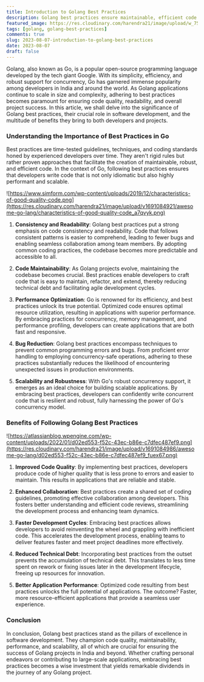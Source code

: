 ```yaml
---
title: Introduction to Golang Best Practices
description: Golang best practices ensure maintainable, efficient code by emphasizing consistency, readability, and scalability. They reduce bugs, enable seamless collaboration, and enhance code quality.
featured_image: https://res.cloudinary.com/harendra21/image/upload/w_750/awesome-go-lang/Golang-Best-Practices-1024x512_yib9sa.png
tags: [golang, golang-best-practices]
comments: true
slug: 2023-08-07-introduction-to-golang-best-practices
date: 2023-08-07
draft: false
---
```


Golang, also known as Go, is a popular open-source programming language developed by the tech giant Google. With its simplicity, efficiency, and robust support for concurrency, Go has garnered immense popularity among developers in India and around the world. As Golang applications continue to scale in size and complexity, adhering to best practices becomes paramount for ensuring code quality, readability, and overall project success. In this article, we shall delve into the significance of Golang best practices, their crucial role in software development, and the multitude of benefits they bring to both developers and projects.

### Understanding the Importance of Best Practices in Go

Best practices are time-tested guidelines, techniques, and coding standards honed by experienced developers over time. They aren't rigid rules but rather proven approaches that facilitate the creation of maintainable, robust, and efficient code. In the context of Go, following best practices ensures that developers write code that is not only idiomatic but also highly performant and scalable.

![https://www.simform.com/wp-content/uploads/2019/12/characteristics-of-good-quality-code.png](https://res.cloudinary.com/harendra21/image/upload/v1691084921/awesome-go-lang/characteristics-of-good-quality-code_a7qvyk.png)
1. **Consistency and Readability**: Golang best practices put a strong emphasis on code consistency and readability. Code that follows consistent patterns is easier to comprehend, leading to fewer bugs and enabling seamless collaboration among team members. By adopting common coding practices, the codebase becomes more predictable and accessible to all.

2. **Code Maintainability**: As Golang projects evolve, maintaining the codebase becomes crucial. Best practices enable developers to craft code that is easy to maintain, refactor, and extend, thereby reducing technical debt and facilitating agile development cycles.

3. **Performance Optimization**: Go is renowned for its efficiency, and best practices unlock its true potential. Optimized code ensures optimal resource utilization, resulting in applications with superior performance. By embracing practices for concurrency, memory management, and performance profiling, developers can create applications that are both fast and responsive.

4. **Bug Reduction**: Golang best practices encompass techniques to prevent common programming errors and bugs. From proficient error handling to employing concurrency-safe operations, adhering to these practices substantially reduces the likelihood of encountering unexpected issues in production environments.

5. **Scalability and Robustness**: With Go's robust concurrency support, it emerges as an ideal choice for building scalable applications. By embracing best practices, developers can confidently write concurrent code that is resilient and robust, fully harnessing the power of Go's concurrency model.

### Benefits of Following Golang Best Practices

![https://atlassianblog.wpengine.com/wp-content/uploads/2022/01/d02ed553-f52c-43ec-b86e-c7dfec487ef9.png](https://res.cloudinary.com/harendra21/image/upload/v1691084986/awesome-go-lang/d02ed553-f52c-43ec-b86e-c7dfec487ef9_fuex67.png)

1. **Improved Code Quality**: By implementing best practices, developers produce code of higher quality that is less prone to errors and easier to maintain. This results in applications that are reliable and stable.

2. **Enhanced Collaboration**: Best practices create a shared set of coding guidelines, promoting effective collaboration among developers. This fosters better understanding and efficient code reviews, streamlining the development process and enhancing team dynamics.

3. **Faster Development Cycles**: Embracing best practices allows developers to avoid reinventing the wheel and grappling with inefficient code. This accelerates the development process, enabling teams to deliver features faster and meet project deadlines more effectively.

4. **Reduced Technical Debt**: Incorporating best practices from the outset prevents the accumulation of technical debt. This translates to less time spent on rework or fixing issues later in the development lifecycle, freeing up resources for innovation.

5. **Better Application Performance**: Optimized code resulting from best practices unlocks the full potential of applications. The outcome? Faster, more resource-efficient applications that provide a seamless user experience.

### Conclusion
In conclusion, Golang best practices stand as the pillars of excellence in software development. They champion code quality, maintainability, performance, and scalability, all of which are crucial for ensuring the success of Golang projects in India and beyond. Whether crafting personal endeavors or contributing to large-scale applications, embracing best practices becomes a wise investment that yields remarkable dividends in the journey of any Golang project.